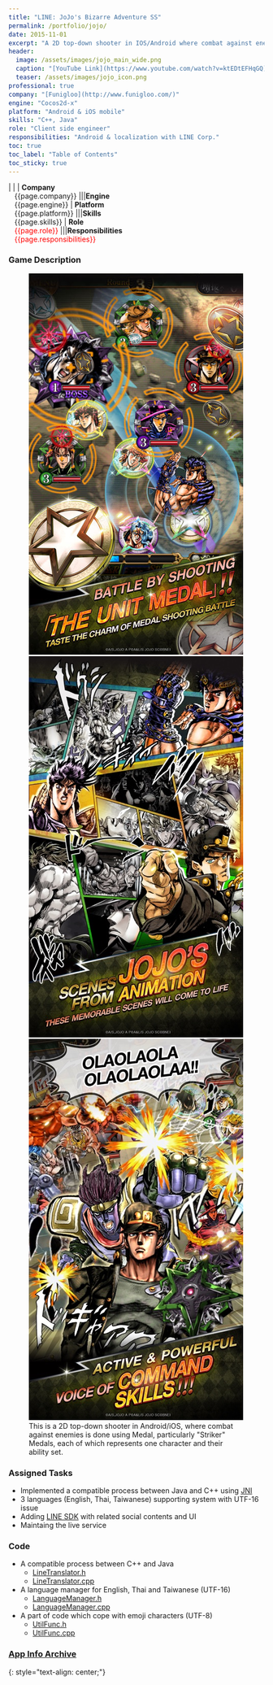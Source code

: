 ```yaml
---
title: "LINE: JoJo's Bizarre Adventure SS"
permalink: /portfolio/jojo/
date: 2015-11-01
excerpt: "A 2D top-down shooter in IOS/Android where combat against enemies is done using Medal."
header:
  image: /assets/images/jojo_main_wide.png
  caption: "[YouTube Link](https://www.youtube.com/watch?v=ktEDtEFHqGQ)"
  teaser: /assets/images/jojo_icon.png
professional: true
company: "[Funigloo](http://www.funigloo.com/)"
engine: "Cocos2d-x"
platform: "Android & iOS mobile"
skills: "C++, Java"
role: "Client side engineer"
responsibilities: "Android & localization with LINE Corp."
toc: true
toc_label: "Table of Contents"
toc_sticky: true
---
```


| |
| **Company**<br>&nbsp;&nbsp;&nbsp;{{page.company}}								|||**Engine**<br>&nbsp;&nbsp;&nbsp;{{page.engine}}
| **Platform**<br>&nbsp;&nbsp;&nbsp;{{page.platform}}							|||**Skills**<br>&nbsp;&nbsp;&nbsp;{{page.skills}}
| **Role**<br>&nbsp;&nbsp;&nbsp;<span style="color:red">{{page.role}}</span>	|||**Responsibilities**<br>&nbsp;&nbsp;&nbsp;<span style="color:red">{{page.responsibilities}}</span>

### Game Description
<figure class="third">
	<img src="/assets/images/jojo_desc_1.jpeg">
	<img src="/assets/images/jojo_desc_2.jpeg">
	<img src="/assets/images/jojo_desc_3.jpeg">
	<figcaption>This is a 2D top-down shooter in Android/iOS, where combat against enemies is done using Medal, particularly "Striker" Medals, each of which represents one character and their ability set.</figcaption>
</figure>


### Assigned Tasks
 - Implemented a compatible process between Java and C++ using [JNI](https://docs.oracle.com/javase/7/docs/technotes/guides/jni/)
 - 3 languages (English, Thai, Taiwanese) supporting system with UTF-16 issue
 - Adding [LINE SDK](https://developers.line.biz/en/) with related social contents and UI
 - Maintaing the live service

### Code
 - A compatible process between C++ and Java
   - [LineTranslator.h](/scripts/jj-line-translator.h/)
   - [LineTranslator.cpp](/scripts/jj-line-translator.cpp/)
 - A language manager for English, Thai and Taiwanese (UTF-16)
   - [LanguageManager.h](/scripts/jj-language-manager.h/)
   - [LanguageManager.cpp](/scripts/jj-language-manager.cpp/)
 - A part of code which cope with emoji characters (UTF-8)
   - [UtilFunc.h](/scripts/jj-util-func.h/)
   - [UtilFunc.cpp](/scripts/jj-util-func.cpp/)

### [App Info Archive](https://apkpure.com/line-jojo%E2%80%99sbizarreadventuress/com.linecorp.LGJOTW)
{: style="text-align: center;"}
